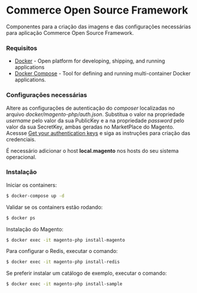 # Commerce Open Source Framework

Componentes para a criação das imagens e das configurações necessárias para aplicação Commerce Open Source Framework.

### Requisitos
* [Docker] - Open platform for developing, shipping, and running applications
* [Docker Compose] - Tool for defining and running multi-container Docker applications.

### Configurações necessárias
Altere as configurações de autenticação do _composer_ localizadas no arquivo _docker/magento-php/auth.json_.
Substitua o valor __<public-key>__ na propriedade _username_ pelo valor da sua PublicKey e a __<secret-key>__ na propriedade _password_ pelo valor da sua SecretKey, ambas geradas no MarketPlace do Magento.
Acessse [Get your authentication keys](https://devdocs.magento.com/guides/v2.4/install-gde/prereq/connect-auth.html) e siga as instruções para criação das credenciais.

É necessário adicionar o host __local.magento__ nos hosts do seu sistema operacional.

### Instalação
Iniciar os containers:
```sh
$ docker-compose up -d
```
Validar se os containers estão rodando:
```sh
$ docker ps
```
Instalação do Magento:
```sh
$ docker exec -it magento-php install-magento
```
Para configurar o Redis, executar o comando:
```sh
$ docker exec -it magento-php install-redis
```
Se preferir instalar um catálogo de exemplo, executar o comando:
```sh
$ docker exec -it magento-php install-sample
```

[Docker]: <https://docs.docker.com/get-docker/>
[Docker Compose]: <https://docs.docker.com/compose/>